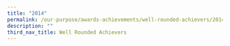 ```yaml
---
title: "2014"
permalink: /our-purpose/awards-achievements/well-rounded-achievers/2014
description: ""
third_nav_title: Well Rounded Achievers
---
```

